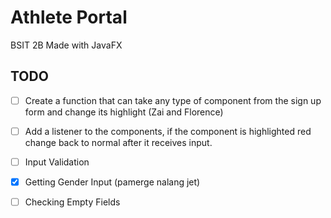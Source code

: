# Athlete Portal 

BSIT 2B
Made with JavaFX

## TODO
- [ ] Create a function that can take any type of component from the sign up form and change its highlight (Zai and Florence)

- [ ] Add a listener to the components, if the component is highlighted red change back to normal after it receives input.

- [ ] Input Validation

- [X] Getting Gender Input (pamerge nalang jet)

- [ ] Checking Empty Fields
